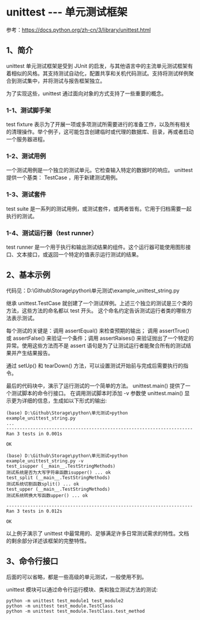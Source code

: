 # unittest --- 单元测试框架

参考：https://docs.python.org/zh-cn/3/library/unittest.html

## 1、简介
unittest 单元测试框架是受到 JUnit 的启发，与其他语言中的主流单元测试框架有着相似的风格。其支持测试自动化，配置共享和关机代码测试。支持将测试样例聚合到测试集中，并将测试与报告框架独立。

为了实现这些，unittest 通过面向对象的方式支持了一些重要的概念。

### 1-1、测试脚手架
test fixture 表示为了开展一项或多项测试所需要进行的准备工作，以及所有相关的清理操作。举个例子，这可能包含创建临时或代理的数据库、目录，再或者启动一个服务器进程。

### 1-2、测试用例
一个测试用例是一个独立的测试单元。它检查输入特定的数据时的响应。 unittest 提供一个基类： TestCase ，用于新建测试用例。

### 1-3、测试套件
test suite 是一系列的测试用例，或测试套件，或两者皆有。它用于归档需要一起执行的测试。

### 1-4、测试运行器（test runner）
test runner 是一个用于执行和输出测试结果的组件。这个运行器可能使用图形接口、文本接口，或返回一个特定的值表示运行测试的结果。

## 2、基本示例
代码见：D:\Github\Storage\python\单元测试\example_unittest_string.py

继承 unittest.TestCase 就创建了一个测试样例。上述三个独立的测试是三个类的方法，这些方法的命名都以 test 开头。 这个命名约定告诉测试运行者类的哪些方法表示测试。

每个测试的关键是：调用 assertEqual() 来检查预期的输出； 调用 assertTrue() 或 assertFalse() 来验证一个条件；调用 assertRaises() 来验证抛出了一个特定的异常。使用这些方法而不是 assert 语句是为了让测试运行者能聚合所有的测试结果并产生结果报告。

通过 setUp() 和 tearDown() 方法，可以设置测试开始前与完成后需要执行的指令。

最后的代码块中，演示了运行测试的一个简单的方法。 unittest.main() 提供了一个测试脚本的命令行接口。
在调用测试脚本时添加 -v 参数使 unittest.main() 显示更为详细的信息，生成如以下形式的输出:
```
(base) D:\Github\Storage\python\单元测试>python example_unittest_string.py
...
----------------------------------------------------------------------
Ran 3 tests in 0.001s

OK

(base) D:\Github\Storage\python\单元测试>python example_unittest_string.py -v
test_isupper (__main__.TestStringMethods)
测试系统是否为大写字符串函数isupper() ... ok
test_split (__main__.TestStringMethods)
测试系统切割函数split() ... ok
test_upper (__main__.TestStringMethods)
测试系统转换大写函数upper() ... ok

----------------------------------------------------------------------
Ran 3 tests in 0.012s

OK
```
以上例子演示了 unittest 中最常用的、足够满足许多日常测试需求的特性。文档的剩余部分详述该框架的完整特性。

## 3、命令行接口
后面的可以省略，都是一些高级的单元测试，一般使用不到。

unittest 模块可以通过命令行运行模块、类和独立测试方法的测试:
```
python -m unittest test_module1 test_module2
python -m unittest test_module.TestClass
python -m unittest test_module.TestClass.test_method
```



